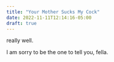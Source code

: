 ```yaml
---
title: "Your Mother Sucks My Cock"
date: 2022-11-11T12:14:16-05:00
draft: true
---
```


really well.  

I am sorry to be the one to tell you, fella.